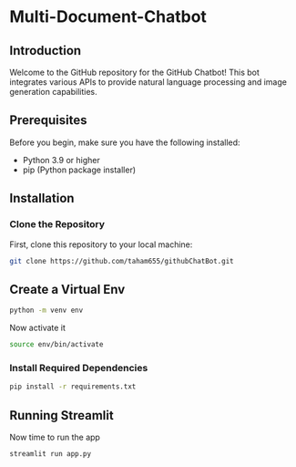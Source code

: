 # Multi-Document-Chatbot

## Introduction

Welcome to the GitHub repository for the GitHub Chatbot! This bot integrates various APIs to provide natural language processing and image generation capabilities.

## Prerequisites

Before you begin, make sure you have the following installed:
- Python 3.9 or higher
- pip (Python package installer)

## Installation

### Clone the Repository

First, clone this repository to your local machine:

```bash
git clone https://github.com/taham655/githubChatBot.git
```
## Create a Virtual Env

```bash
python -m venv env
```
Now activate it

```bash
source env/bin/activate
```
### Install Required Dependencies

```bash
pip install -r requirements.txt
```
## Running Streamlit 
Now time to run the app
```bash
streamlit run app.py
```



